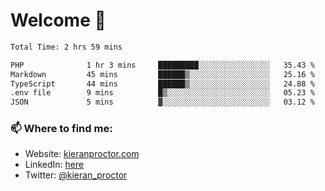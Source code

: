 # Welcome 🦘

<!--START_SECTION:waka-->

```txt
Total Time: 2 hrs 59 mins

PHP              1 hr 3 mins     █████████░░░░░░░░░░░░░░░░   35.43 %
Markdown         45 mins         ██████▒░░░░░░░░░░░░░░░░░░   25.16 %
TypeScript       44 mins         ██████▒░░░░░░░░░░░░░░░░░░   24.88 %
.env file        9 mins          █▒░░░░░░░░░░░░░░░░░░░░░░░   05.23 %
JSON             5 mins          ▓░░░░░░░░░░░░░░░░░░░░░░░░   03.12 %
```

<!--END_SECTION:waka-->

### 📫 Where to find me:

-   Website: [kieranproctor.com](https://kieranproctor.com/)
-   LinkedIn: [here](https://www.linkedin.com/in/kieran-proctor-086b5a159/)
-   Twitter: [@kieran_proctor](https://twitter.com/kieran_proctor)
